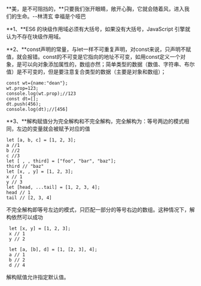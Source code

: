 **美，是不可阻挡的，**只要我们张开眼睛，敞开心胸，它就会随着风，进入我们的生命。--林清玄
幸福是个哑巴

**1、**ES6 的块级作用域必须有大括号，如果没有大括号，JavaScript 引擎就认为不存在块级作用域。

**2、**const声明的常量，与let一样不可重复声明，对const来说，只声明不赋值，就会报错。const的不可变是它指向的地址不可变，如用const定义一个对象，是可以向对象添加属性的，数组亦然；简单类型的数据（数值、字符串、布尔值）是不可变的，但是要注意复合类型的数据（主要是对象和数组）；

    const wt={name:"dean"};
	wt.prop=123;
	console.log(wt.prop);//123
	const dt=[];
	dt.push(456);
	console.log(dt);//[456]
**3、**解构赋值分为完全解构和不完全解构，完全解构为：等号两边的模式相同，左边的变量就会被赋予对应的值

	let [a, b, c] = [1, 2, 3];
    a //1 
    b //2
    c //3
    let [ , , third] = ["foo", "bar", "baz"];
    third // "baz"
    let [x, , y] = [1, 2, 3];
    x // 1
    y // 3
    let [head, ...tail] = [1, 2, 3, 4];
    head // 1
    tail // [2, 3, 4]
不完全解构即等号左边的模式，只匹配一部分的等号右边的数组。这种情况下，解构依然可以成功

	 let [x, y] = [1, 2, 3];
     x // 1
     y // 2

     let [a, [b], d] = [1, [2, 3], 4];
     a // 1
     b // 2
     d // 4
解构赋值允许指定默认值。
